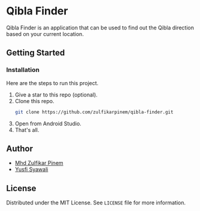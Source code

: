 # Qibla Finder

Qibla Finder is an application that can be used to find out the Qibla direction based on your current location.

## Getting Started

### Installation

Here are the steps to run this project.

1. Give a star to this repo (optional).
2. Clone this repo.
   ```sh
   git clone https://github.com/zulfikarpinem/qibla-finder.git
   ```
3. Open from Android Studio.
4. That's all.

## Author

- [Mhd Zulfikar Pinem](https://github.com/zulfikarpinem)
- [Yusfi Syawali](https://github.com/Ysfii-Dev)

## License

Distributed under the MIT License. See `LICENSE` file for more information.
